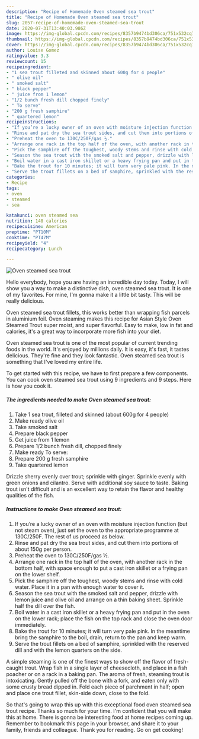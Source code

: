 ```yaml
---
description: "Recipe of Homemade Oven steamed sea trout"
title: "Recipe of Homemade Oven steamed sea trout"
slug: 2057-recipe-of-homemade-oven-steamed-sea-trout
date: 2020-07-31T13:40:03.986Z
image: https://img-global.cpcdn.com/recipes/8357b9474bd306ca/751x532cq70/oven-steamed-sea-trout-recipe-main-photo.jpg
thumbnail: https://img-global.cpcdn.com/recipes/8357b9474bd306ca/751x532cq70/oven-steamed-sea-trout-recipe-main-photo.jpg
cover: https://img-global.cpcdn.com/recipes/8357b9474bd306ca/751x532cq70/oven-steamed-sea-trout-recipe-main-photo.jpg
author: Louise Gomez
ratingvalue: 3.3
reviewcount: 15
recipeingredient:
- "1 sea trout filleted and skinned about 600g for 4 people"
- " olive oil"
- " smoked salt"
- " black pepper"
- " juice from 1 lemon"
- "1/2 bunch fresh dill chopped finely"
- " To serve"
- "200 g fresh samphire"
- " quartered lemon"
recipeinstructions:
- "If you’re a lucky owner of an oven with moisture injection function (but not steam oven), just set the oven to the appropriate programme at 130C/250F. The rest of us proceed as below."
- "Rinse and pat dry the sea trout sides, and cut them into portions of about 150g per person."
- "Preheat the oven to 130C/250F/gas ½."
- "Arrange one rack in the top half of the oven, with another rack in the bottom half, with space enough to put a cast iron skillet or a frying pan on the lower shelf."
- "Pick the samphire off the toughest, woody stems and rinse with cold water. Place it in a pan with enough water to cover it."
- "Season the sea trout with the smoked salt and pepper, drizzle with lemon juice and olive oil and arrange on a thin baking sheet. Sprinkle half the dill over the fish."
- "Boil water in a cast iron skillet or a heavy frying pan and put in the oven on the lower rack; place the fish on the top rack and close the oven door immediately."
- "Bake the trout for 10 minutes; it will turn very pale pink. In the meantime bring the samphire to the boil, drain, return to the pan and keep warm."
- "Serve the trout fillets on a bed of samphire, sprinkled with the reserved dill and with the lemon quarters on the side."
categories:
- Recipe
tags:
- oven
- steamed
- sea

katakunci: oven steamed sea 
nutrition: 140 calories
recipecuisine: American
preptime: "PT10M"
cooktime: "PT47M"
recipeyield: "4"
recipecategory: Lunch

---
```



![Oven steamed sea trout](https://img-global.cpcdn.com/recipes/8357b9474bd306ca/751x532cq70/oven-steamed-sea-trout-recipe-main-photo.jpg)

Hello everybody, hope you are having an incredible day today. Today, I will show you a way to make a distinctive dish, oven steamed sea trout. It is one of my favorites. For mine, I'm gonna make it a little bit tasty. This will be really delicious.

Oven steamed sea trout fillets, this works better than wrapping fish parcels in aluminium foil. Oven steaming makes this recipe for Asian Style Oven Steamed Trout super moist, and super flavorful. Easy to make, low in fat and calories, it&#39;s a great way to incorporate more fish into your diet.

Oven steamed sea trout is one of the most popular of current trending foods in the world. It's enjoyed by millions daily. It is easy, it's fast, it tastes delicious. They're fine and they look fantastic. Oven steamed sea trout is something that I've loved my entire life.


To get started with this recipe, we have to first prepare a few components. You can cook oven steamed sea trout using 9 ingredients and 9 steps. Here is how you cook it.

<!--inarticleads1-->

##### The ingredients needed to make Oven steamed sea trout:

1. Take 1 sea trout, filleted and skinned (about 600g for 4 people)
1. Make ready  olive oil
1. Take  smoked salt
1. Prepare  black pepper
1. Get  juice from 1 lemon
1. Prepare 1/2 bunch fresh dill, chopped finely
1. Make ready  To serve:
1. Prepare 200 g fresh samphire
1. Take  quartered lemon


Drizzle sherry evenly over trout; sprinkle with ginger. Sprinkle evenly with green onions and cilantro. Serve with additional soy sauce to taste. Baking trout isn&#39;t difficult and is an excellent way to retain the flavor and healthy qualities of the fish. 

<!--inarticleads2-->

##### Instructions to make Oven steamed sea trout:

1. If you’re a lucky owner of an oven with moisture injection function (but not steam oven), just set the oven to the appropriate programme at 130C/250F. The rest of us proceed as below.
1. Rinse and pat dry the sea trout sides, and cut them into portions of about 150g per person.
1. Preheat the oven to 130C/250F/gas ½.
1. Arrange one rack in the top half of the oven, with another rack in the bottom half, with space enough to put a cast iron skillet or a frying pan on the lower shelf.
1. Pick the samphire off the toughest, woody stems and rinse with cold water. Place it in a pan with enough water to cover it.
1. Season the sea trout with the smoked salt and pepper, drizzle with lemon juice and olive oil and arrange on a thin baking sheet. Sprinkle half the dill over the fish.
1. Boil water in a cast iron skillet or a heavy frying pan and put in the oven on the lower rack; place the fish on the top rack and close the oven door immediately.
1. Bake the trout for 10 minutes; it will turn very pale pink. In the meantime bring the samphire to the boil, drain, return to the pan and keep warm.
1. Serve the trout fillets on a bed of samphire, sprinkled with the reserved dill and with the lemon quarters on the side.


A simple steaming is one of the finest ways to show off the flavor of fresh-caught trout. Wrap fish in a single layer of cheesecloth, and place in a fish poacher or on a rack in a baking pan. The aroma of fresh, steaming trout is intoxicating. Gently pulled off the bone with a fork, and eaten only with some crusty bread dipped in. Fold each piece of parchment in half; open and place one trout fillet, skin-side down, close to the fold. 

So that's going to wrap this up with this exceptional food oven steamed sea trout recipe. Thanks so much for your time. I'm confident that you will make this at home. There is gonna be interesting food at home recipes coming up. Remember to bookmark this page in your browser, and share it to your family, friends and colleague. Thank you for reading. Go on get cooking!

